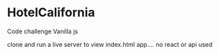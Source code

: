 # HotelCalifornia
Code challenge Vanilla js

clone and run a live server to view index.html app.... no react or api used